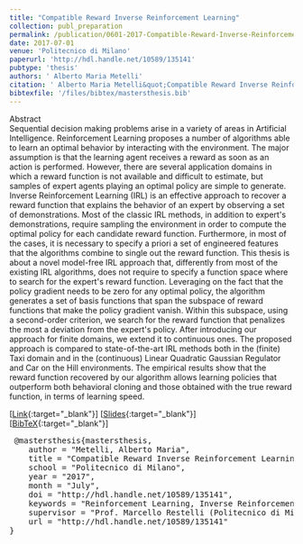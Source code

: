 ```yaml
---
title: "Compatible Reward Inverse Reinforcement Learning"
collection: publ_preparation
permalink: /publication/0601-2017-Compatible-Reward-Inverse-Reinforcement-Learning
date: 2017-07-01
venue: 'Politecnico di Milano'
paperurl: 'http://hdl.handle.net/10589/135141'
pubtype: 'thesis'
authors: ' Alberto Maria Metelli'
citation: ' Alberto Maria Metelli&quot;Compatible Reward Inverse Reinforcement Learning.&quot; Politecnico di Milano, 2017'
bibtexfile: '/files/bibtex/mastersthesis.bib'
---
```

Abstract
 <br> Sequential decision making problems arise in a variety of areas in Artificial Intelligence. Reinforcement Learning proposes a number of algorithms able to learn an optimal behavior by interacting with the environment. The major assumption is that the learning agent receives a reward as soon as an action is performed. However, there are several application domains in which a reward function is not available and difficult to estimate, but samples of expert agents playing an optimal policy are simple to generate. Inverse Reinforcement Learning (IRL) is an effective approach to recover a reward function that explains the behavior of an expert by observing a set of demonstrations. Most of the classic IRL methods, in addition to expert&apos;s demonstrations, require sampling the environment in order to compute the optimal policy for each candidate reward function. Furthermore, in most of the cases, it is necessary to specify a priori a set of engineered features that the algorithms combine to single out the reward function. This thesis is about a novel model-free IRL approach that, differently from most of the existing IRL algorithms, does not require to specify a function space where to search for the expert&apos;s reward function. Leveraging on the fact that the policy gradient needs to be zero for any optimal policy, the algorithm generates a set of basis functions that span the subspace of reward functions that make the policy gradient vanish. Within this subspace, using a second-order criterion, we search for the reward function that penalizes the most a deviation from the expert&apos;s policy. After introducing our approach for finite domains, we extend it to continuous ones. The proposed approach is compared to state-of-the-art IRL methods both in the (finite) Taxi domain and in the (continuous) Linear Quadratic Gaussian Regulator and Car on the Hill environments. The empirical results show that the reward function recovered by our algorithm allows learning policies that outperform both behavioral cloning and those obtained with the true reward function, in terms of learning speed. <br> 

 [[Link](http://hdl.handle.net/10589/135141){:target="_blank"}] [[Slides](https://albertometelli.github.io/files/slides_msc_thesis.pdf){:target="_blank"}] [[BibTeX](/files/bibtex/mastersthesis.bib){:target="_blank"}] 
<pre> @mastersthesis{mastersthesis,
    author = "Metelli, Alberto Maria",
    title = "Compatible Reward Inverse Reinforcement Learning",
    school = "Politecnico di Milano",
    year = "2017",
    month = "July",
    doi = "http://hdl.handle.net/10589/135141",
    keywords = "Reinforcement Learning, Inverse Reinforcement Learning, Policy Gradient, Feature Extraction",
    supervisor = "Prof. Marcello Restelli (Politecnico di Milano, Italy)",
    url = "http://hdl.handle.net/10589/135141"
} </pre>
